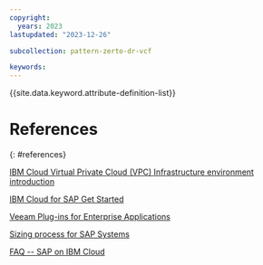 ```yaml
---
copyright:
  years: 2023
lastupdated: "2023-12-26"

subcollection: pattern-zerto-dr-vcf

keywords:
---
```

{{site.data.keyword.attribute-definition-list}}

<!-- exapmles of format are below -->

# References

{: #references}

[IBM Cloud Virtual Private Cloud (VPC) Infrastructure environment introduction](https://cloud.ibm.com/docs/sap?topic=sap-vpc-env-introduction)

[IBM Cloud for SAP Get Started](https://cloud.ibm.com/docs/sap?topic=sap-get-started)

[Veeam Plug-ins for Enterprise Applications](https://helpcenter.veeam.com/docs/backup/plugins/overview.html?ver=120)

[Sizing process for SAP Systems](https://cloud.ibm.com/docs/sap?topic=sap-sizing&interface=ui)

[FAQ -- SAP on IBM Cloud](https://cloud.ibm.com/docs/sap?topic=sap-faq-ibm-cloud-for-sap)
